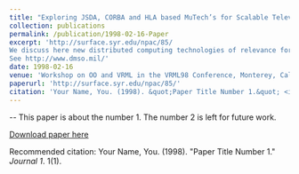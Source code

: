 ```yaml
---
title: "Exploring JSDA, CORBA and HLA based MuTech’s for Scalable Televirtual (TVR) Environments"
collection: publications
permalink: /publication/1998-02-16-Paper
excerpt: 'http://surface.syr.edu/npac/85/
We discuss here new distributed computing technologies of relevance for building multi-user scalable televirtual (TVR) environments on the Internet such as: Java Shared Data API (JSDA) by JavaSoft, Common Object Request Broker Architecture (CORBA) by Object Management Group (OMG) and High Level Architecture (HLA) by Defense Modeling and Simulation Office (DMSO)
See http://www.dmso.mil/'
date: 1998-02-16
venue: 'Workshop on OO and VRML in the VRML98 Conference, Monterey, California on Feb 16-19'
paperurl: 'http://surface.syr.edu/npac/85/'
citation: 'Your Name, You. (1998). &quot;Paper Title Number 1.&quot; <i>Journal 1</i>. 1(1).'
---
```

-- This paper is about the number 1. The number 2 is left for future work.

[Download paper here](http://surface.syr.edu/npac/85/)


Recommended citation: Your Name, You. (1998). "Paper Title Number 1." <i>Journal 1</i>. 1(1).

